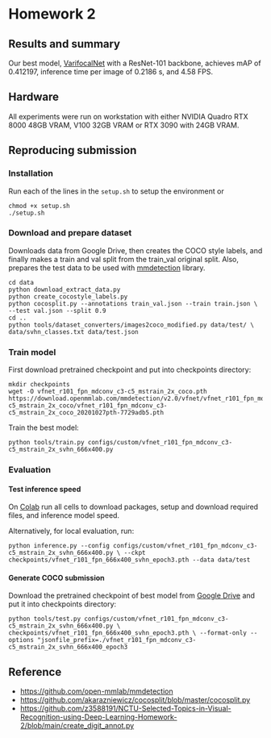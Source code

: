 # Homework 2

## Results and summary

Our best model, [VarifocalNet](https://arxiv.org/abs/2008.13367) with a ResNet-101 backbone, achieves mAP of 0.412197, inference time per image of 0.2186 s,
and 4.58 FPS.

## Hardware

All experiments were run on workstation with either NVIDIA Quadro RTX 8000 48GB 
VRAM, V100 32GB VRAM or RTX 3090 with 24GB VRAM.

## Reproducing submission

### Installation

Run each of the lines in the `setup.sh` to setup the environment or 
```
chmod +x setup.sh
./setup.sh
```

### Download and prepare dataset

Downloads data from Google Drive, then creates the COCO style labels, and
finally makes a train and val split from the train_val original split. Also,
prepares the test data to be used with [mmdetection](https://github.com/open-mmlab/mmdetection/) library.

```
cd data
python download_extract_data.py
python create_cocostyle_labels.py
python cocosplit.py --annotations train_val.json --train train.json \
--test val.json --split 0.9
cd ..
python tools/dataset_converters/images2coco_modified.py data/test/ \
data/svhn_classes.txt data/test.json
```

### Train model

First download pretrained checkpoint and put into checkpoints directory:

```
mkdir checkpoints
wget -O vfnet_r101_fpn_mdconv_c3-c5_mstrain_2x_coco.pth https://download.openmmlab.com/mmdetection/v2.0/vfnet/vfnet_r101_fpn_mdconv_c3-c5_mstrain_2x_coco/vfnet_r101_fpn_mdconv_c3-c5_mstrain_2x_coco_20201027pth-7729adb5.pth
```

Train the best model:

`python tools/train.py configs/custom/vfnet_r101_fpn_mdconv_c3-c5_mstrain_2x_svhn_666x400.py`

### Evaluation

#### Test inference speed

On [Colab](https://colab.research.google.com/drive/1bVP0XQlN5X47KKh07N13lA7GlmtECZuI?usp=sharing)
run all cells to download packages, setup and download required files, and inference model speed.

Alternatively, for local evaluation, run:

`python inference.py --config configs/custom/vfnet_r101_fpn_mdconv_c3-c5_mstrain_2x_svhn_666x400.py \
--ckpt checkpoints/vfnet_r101_fpn_666x400_svhn_epoch3.pth
--data data/test
`

#### Generate COCO submission

Download the pretrained checkpoint of best model from 
[Google Drive](https://drive.google.com/file/d/1XK7YfK1ImlhZXY62CO8omJVful-tGGAV/view?usp=sharing)
and put it into checkpoints directory:

`python tools/test.py configs/custom/vfnet_r101_fpn_mdconv_c3-c5_mstrain_2x_svhn_666x400.py \ 
checkpoints/vfnet_r101_fpn_666x400_svhn_epoch3.pth \
--format-only --options "jsonfile_prefix=./vfnet_r101_fpn_mdconv_c3-c5_mstrain_2x_svhn_666x400_epoch3`


## Reference
* <https://github.com/open-mmlab/mmdetection>
* <https://github.com/akarazniewicz/cocosplit/blob/master/cocosplit.py>
* <https://github.com/z3588191/NCTU-Selected-Topics-in-Visual-Recognition-using-Deep-Learning-Homework-2/blob/main/create_digit_annot.py>

